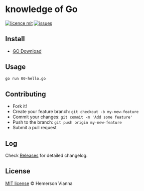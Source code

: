 # knowledge of Go

[![licence mit](https://img.shields.io/badge/license-MIT-blue.svg?style=flat-square)](http://hemersonvianna.mit-license.org/)
[![issues](https://img.shields.io/github/issues/knowledge-solutions/knowledge-golang.svg?style=flat-square)](https://github.com/knowledge-solutions/knowledge-golang/issues)

## Install

- [GO Download](https://golang.org/dl/)

## Usage

```bash
go run 00-hello.go
```

## Contributing

- Fork it!
- Create your feature branch: `git checkout -b my-new-feature`
- Commit your changes: `git commit -m 'Add some feature'`
- Push to the branch: `git push origin my-new-feature`
- Submit a pull request

## Log

Check [Releases](https://github.com/knowledge-solutions/knowledge-golang/releases) for detailed changelog.

## License

[MIT license](http://hemersonvianna.mit-license.org/) © Hemerson Vianna
